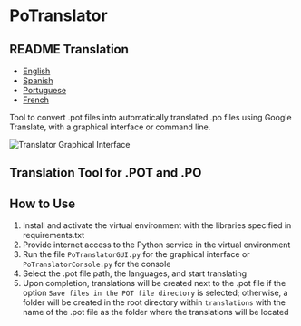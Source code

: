 # PoTranslator 

## README Translation
- [English](README.md)
- [Spanish](README.es.md)
- [Portuguese](README.pt.md)
- [French](README.fr.md)

Tool to convert .pot files into automatically translated .po files using Google Translate, with a graphical interface or command line.

![Translator Graphical Interface](https://github.com/user-attachments/assets/48377205-6435-4919-b549-091cec595f8f)

## Translation Tool for .POT and .PO
## How to Use

1. Install and activate the virtual environment with the libraries specified in requirements.txt
2. Provide internet access to the Python service in the virtual environment
3. Run the file `PoTranslatorGUI.py` for the graphical interface or `PoTranslatorConsole.py` for the console
4. Select the .pot file path, the languages, and start translating
5. Upon completion, translations will be created next to the .pot file if the option `Save files in the POT file directory` is selected; otherwise, a folder will be created in the root directory within `translations` with the name of the .pot file as the folder where the translations will be located
